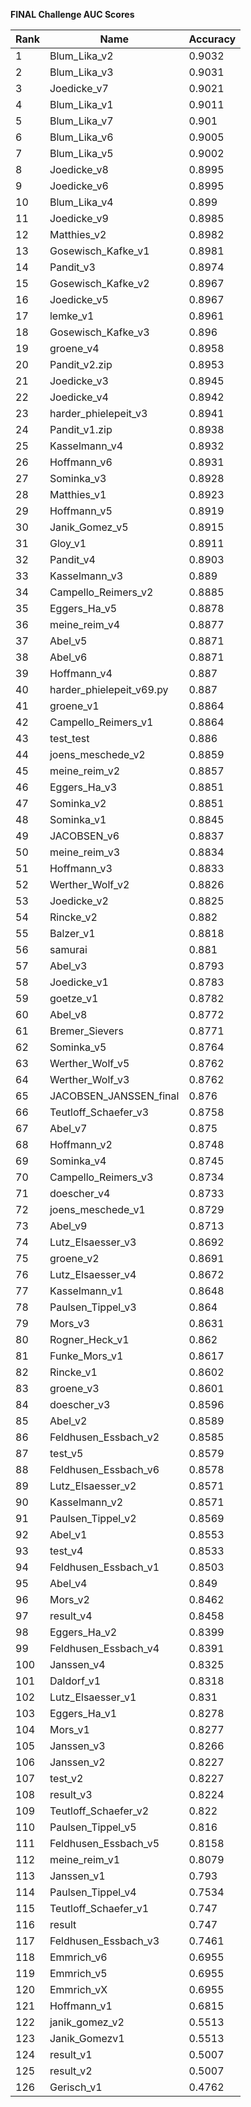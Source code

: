 **FINAL Challenge AUC Scores**


|Rank|Name|Accuracy|
|----|-----|---|
|1|Blum_Lika_v2|0.9032| 
|2|Blum_Lika_v3|0.9031| 
|3|Joedicke_v7|0.9021| 
|4|Blum_Lika_v1|0.9011| 
|5|Blum_Lika_v7|0.901| 
|6|Blum_Lika_v6|0.9005| 
|7|Blum_Lika_v5|0.9002| 
|8|Joedicke_v8|0.8995| 
|9|Joedicke_v6|0.8995| 
|10|Blum_Lika_v4|0.899| 
|11|Joedicke_v9|0.8985| 
|12|Matthies_v2|0.8982| 
|13|Gosewisch_Kafke_v1|0.8981| 
|14|Pandit_v3|0.8974| 
|15|Gosewisch_Kafke_v2|0.8967| 
|16|Joedicke_v5|0.8967| 
|17|lemke_v1|0.8961| 
|18|Gosewisch_Kafke_v3|0.896| 
|19|groene_v4|0.8958| 
|20|Pandit_v2.zip|0.8953| 
|21|Joedicke_v3|0.8945| 
|22|Joedicke_v4|0.8942| 
|23|harder_phielepeit_v3|0.8941| 
|24|Pandit_v1.zip|0.8938| 
|25|Kasselmann_v4|0.8932| 
|26|Hoffmann_v6|0.8931| 
|27|Sominka_v3|0.8928| 
|28|Matthies_v1|0.8923| 
|29|Hoffmann_v5|0.8919| 
|30|Janik_Gomez_v5|0.8915| 
|31|Gloy_v1|0.8911| 
|32|Pandit_v4|0.8903| 
|33|Kasselmann_v3|0.889| 
|34|Campello_Reimers_v2|0.8885| 
|35|Eggers_Ha_v5|0.8878| 
|36|meine_reim_v4|0.8877| 
|37|Abel_v5|0.8871| 
|38|Abel_v6|0.8871| 
|39|Hoffmann_v4|0.887| 
|40|harder_phielepeit_v69.py|0.887| 
|41|groene_v1|0.8864| 
|42|Campello_Reimers_v1|0.8864| 
|43|test_test|0.886| 
|44|joens_meschede_v2|0.8859| 
|45|meine_reim_v2|0.8857| 
|46|Eggers_Ha_v3|0.8851| 
|47|Sominka_v2|0.8851| 
|48|Sominka_v1|0.8845| 
|49|JACOBSEN_v6|0.8837| 
|50|meine_reim_v3|0.8834| 
|51|Hoffmann_v3|0.8833| 
|52|Werther_Wolf_v2|0.8826| 
|53|Joedicke_v2|0.8825| 
|54|Rincke_v2|0.882| 
|55|Balzer_v1|0.8818| 
|56|samurai|0.881| 
|57|Abel_v3|0.8793| 
|58|Joedicke_v1|0.8783| 
|59|goetze_v1|0.8782| 
|60|Abel_v8|0.8772| 
|61|Bremer_Sievers|0.8771| 
|62|Sominka_v5|0.8764| 
|63|Werther_Wolf_v5|0.8762| 
|64|Werther_Wolf_v3|0.8762| 
|65|JACOBSEN_JANSSEN_final|0.876| 
|66|Teutloff_Schaefer_v3|0.8758| 
|67|Abel_v7|0.875| 
|68|Hoffmann_v2|0.8748| 
|69|Sominka_v4|0.8745| 
|70|Campello_Reimers_v3|0.8734| 
|71|doescher_v4|0.8733| 
|72|joens_meschede_v1|0.8729| 
|73|Abel_v9|0.8713| 
|74|Lutz_Elsaesser_v3|0.8692| 
|75|groene_v2|0.8691| 
|76|Lutz_Elsaesser_v4|0.8672| 
|77|Kasselmann_v1|0.8648| 
|78|Paulsen_Tippel_v3|0.864| 
|79|Mors_v3|0.8631| 
|80|Rogner_Heck_v1|0.862| 
|81|Funke_Mors_v1|0.8617| 
|82|Rincke_v1|0.8602| 
|83|groene_v3|0.8601| 
|84|doescher_v3|0.8596| 
|85|Abel_v2|0.8589| 
|86|Feldhusen_Essbach_v2|0.8585| 
|87|test_v5|0.8579| 
|88|Feldhusen_Essbach_v6|0.8578| 
|89|Lutz_Elsaesser_v2|0.8571| 
|90|Kasselmann_v2|0.8571| 
|91|Paulsen_Tippel_v2|0.8569| 
|92|Abel_v1|0.8553| 
|93|test_v4|0.8533| 
|94|Feldhusen_Essbach_v1|0.8503| 
|95|Abel_v4|0.849| 
|96|Mors_v2|0.8462| 
|97|result_v4|0.8458| 
|98|Eggers_Ha_v2|0.8399| 
|99|Feldhusen_Essbach_v4|0.8391| 
|100|Janssen_v4|0.8325| 
|101|Daldorf_v1|0.8318| 
|102|Lutz_Elsaesser_v1|0.831| 
|103|Eggers_Ha_v1|0.8278| 
|104|Mors_v1|0.8277| 
|105|Janssen_v3|0.8266| 
|106|Janssen_v2|0.8227| 
|107|test_v2|0.8227| 
|108|result_v3|0.8224| 
|109|Teutloff_Schaefer_v2|0.822| 
|110|Paulsen_Tippel_v5|0.816| 
|111|Feldhusen_Essbach_v5|0.8158| 
|112|meine_reim_v1|0.8079| 
|113|Janssen_v1|0.793| 
|114|Paulsen_Tippel_v4|0.7534| 
|115|Teutloff_Schaefer_v1|0.747| 
|116|result|0.747| 
|117|Feldhusen_Essbach_v3|0.7461| 
|118|Emmrich_v6|0.6955| 
|119|Emmrich_v5|0.6955| 
|120|Emmrich_vX|0.6955| 
|121|Hoffmann_v1|0.6815| 
|122|janik_gomez_v2|0.5513| 
|123|Janik_Gomezv1|0.5513| 
|124|result_v1|0.5007| 
|125|result_v2|0.5007| 
|126|Gerisch_v1|0.4762| 
